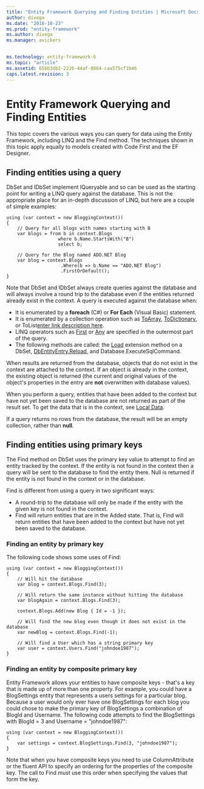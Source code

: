 ```yaml
---
title: "Entity Framework Querying and Finding Entities | Microsoft Docs"
author: divega
ms.date: "2016-10-23"
ms.prod: "entity-framework"
ms.author: divega
ms.manager: avickers
 

ms.technology: entity-framework-6
ms.topic: "article"
ms.assetid: 65bb3db2-2226-44af-8864-caa575cf1b46
caps.latest.revision: 3
---
```

# Entity Framework Querying and Finding Entities
This topic covers the various ways you can query for data using the Entity Framework, including LINQ and the Find method. The techniques shown in this topic apply equally to models created with Code First and the EF Designer.  
  
## Finding entities using a query  
  
DbSet and IDbSet implement IQueryable and so can be used as the starting point for writing a LINQ query against the database. This is not the appropriate place for an in-depth discussion of LINQ, but here are a couple of simple examples:  
  
```  
using (var context = new BloggingContext()) 
{ 
    // Query for all blogs with names starting with B 
    var blogs = from b in context.Blogs 
                   where b.Name.StartsWith("B") 
                   select b; 
     
    // Query for the Blog named ADO.NET Blog 
    var blog = context.Blogs 
                    .Where(b => b.Name == "ADO.NET Blog") 
                    .FirstOrDefault(); 
}
```  
  
Note that DbSet and IDbSet always create queries against the database and will always involve a round trip to the database even if the entities returned already exist in the context. A query is executed against the database when:  

- It is enumerated by a **foreach** (C#) or **For Each** (Visual Basic) statement.  
- It is enumerated by a collection operation such as [ToArray](https://msdn.microsoft.com/library/bb298736), [ToDictionary](https://msdn.microsoft.com/library/system.linq.enumerable.todictionary), or ToList[enter link description here](https://msdn.microsoft.com/library/bb342261).  
- LINQ operators such as [First](https://msdn.microsoft.com/library/bb291976) or [Any](https://msdn.microsoft.com/library/bb337697) are specified in the outermost part of the query.  
- The following methods are called: the [Load](https://msdn.microsoft.com/library/system.data.entity.dbextensions.load) extension method on a DbSet, [DbEntityEntry.Reload](https://msdn.microsoft.com/library/system.data.entity.infrastructure.dbentityentry.reload.aspx), and Database.ExecuteSqlCommand.  
  
When results are returned from the database, objects that do not exist in the context are attached to the context. If an object is already in the context, the existing object is returned (the current and original values of the object's properties in the entry are **not** overwritten with database values).  
  
When you perform a query, entities that have been added to the context but have not yet been saved to the database are not returned as part of the result set. To get the data that is in the context, see [Local Data](../ef6/entity-framework-local-data.md).  
  
If a query returns no rows from the database, the result will be an empty collection, rather than **null**.  
  
## Finding entities using primary keys  
  
The Find method on DbSet uses the primary key value to attempt to find an entity tracked by the context. If the entity is not found in the context then a query will be sent to the database to find the entity there. Null is returned if the entity is not found in the context or in the database.  
  
Find is different from using a query in two significant ways:  
  
- A round-trip to the database will only be made if the entity with the given key is not found in the context.  
- Find will return entities that are in the Added state. That is, Find will return entities that have been added to the context but have not yet been saved to the database.  
### Finding an entity by primary key  
  
The following code shows some uses of Find:  
  
```  
using (var context = new BloggingContext()) 
{ 
    // Will hit the database 
    var blog = context.Blogs.Find(3); 
 
    // Will return the same instance without hitting the database 
    var blogAgain = context.Blogs.Find(3); 
 
    context.Blogs.Add(new Blog { Id = -1 }); 
 
    // Will find the new blog even though it does not exist in the database 
    var newBlog = context.Blogs.Find(-1); 
 
    // Will find a User which has a string primary key 
    var user = context.Users.Find("johndoe1987"); 
}
```  
  
### Finding an entity by composite primary key  
  
Entity Framework allows your entities to have composite keys - that's a key that is made up of more than one property. For example, you could have a BlogSettings entity that represents a users settings for a particular blog. Because a user would only ever have one BlogSettings for each blog you could chose to make the primary key of BlogSettings a combination of BlogId and Username. The following code attempts to find the BlogSettings with BlogId = 3 and Username = "johndoe1987":  
  
```  
using (var context = new BloggingContext()) 
{ 
    var settings = context.BlogSettings.Find(3, "johndoe1987"); 
}
```  
  
Note that when you have composite keys you need to use ColumnAttribute or the fluent API to specify an ordering for the properties of the composite key. The call to Find must use this order when specifying the values that form the key.  
  